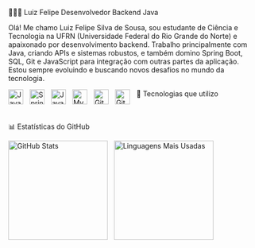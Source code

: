 👨🏻‍💻 Luiz Felipe
Desenvolvedor Backend Java

Olá! Me chamo Luiz Felipe Silva de Sousa, sou estudante de Ciência e Tecnologia na UFRN (Universidade Federal do Rio Grande do Norte) e apaixonado por desenvolvimento backend. Trabalho principalmente com Java, criando APIs e sistemas robustos, e também domino Spring Boot, SQL, Git e JavaScript para integração com outras partes da aplicação. Estou sempre evoluindo e buscando novos desafios no mundo da tecnologia.

🚀 Tecnologias que utilizo
<img align="left" alt="Java" title="Java" width="30px" style="padding-right: 10px;" src="https://cdn.jsdelivr.net/gh/devicons/devicon/icons/java/java-original.svg" />
<img align="left" alt="Spring Boot" title="Spring Boot" width="30px" style="padding-right: 10px;" src="https://cdn.jsdelivr.net/gh/devicons/devicon/icons/spring/spring-original.svg" />
<img align="left" alt="JavaScript" title="JavaScript" width="30px" style="padding-right: 10px;" src="https://cdn.jsdelivr.net/gh/devicons/devicon/icons/javascript/javascript-original.svg" />
<img align="left" alt="MySQL" title="SQL (MySQL)" width="30px" style="padding-right: 10px;" src="https://cdn.jsdelivr.net/gh/devicons/devicon/icons/mysql/mysql-original.svg" />
<img align="left" alt="Git" title="Git" width="30px" style="padding-right: 10px;" src="https://cdn.jsdelivr.net/gh/devicons/devicon/icons/git/git-original.svg" />
<img align="left" alt="GitHub" title="GitHub" width="30px" style="padding-right: 10px;" src="https://cdn.jsdelivr.net/gh/devicons/devicon/icons/github/github-original.svg" />

<br/> <br/>
📊 Estatísticas do GitHub
<p> <img align="left" alt="GitHub Stats" height="200" style="padding-right: 10px;" src="https://github-readme-stats.vercel.app/api?username=lfelipe03&show_icons=true&theme=tokyonight&include_all_commits=true&locale=pt-br" />
<img align="left" alt="Linguagens Mais Usadas" height="200" src="https://github-readme-stats.vercel.app/api/top-langs/?username=lfelipe03&theme=tokyonight&layout=compact&custom_title=Tecnologias&langs_count=6" />

</p>

